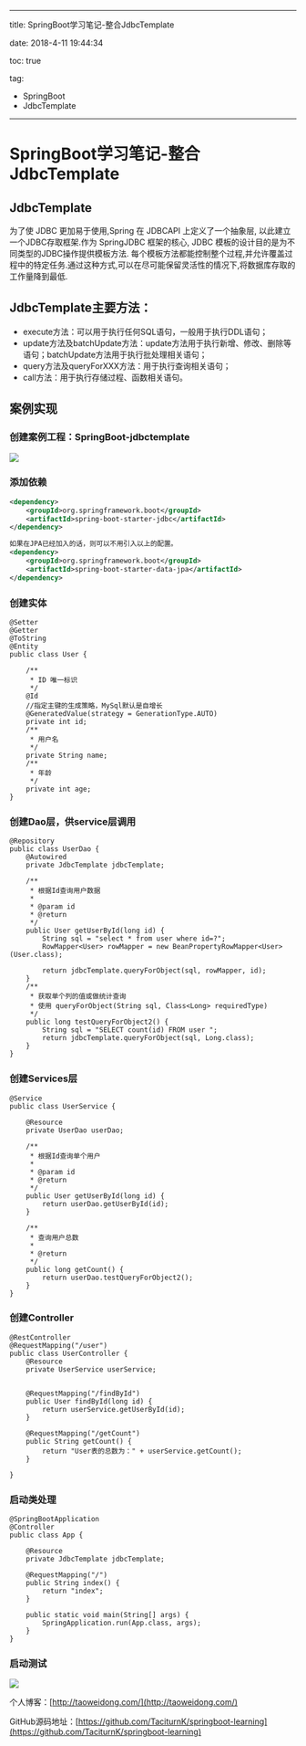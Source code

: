 ----------
title: SpringBoot学习笔记-整合JdbcTemplate

date: 2018-4-11 19:44:34

toc: true

tag: 

- SpringBoot
- JdbcTemplate

----------

# SpringBoot学习笔记-整合JdbcTemplate

## JdbcTemplate

为了使 JDBC 更加易于使用,Spring 在 JDBCAPI 上定义了一个抽象层, 以此建立一个JDBC存取框架.作为 SpringJDBC 框架的核心, JDBC 模板的设计目的是为不同类型的JDBC操作提供模板方法. 每个模板方法都能控制整个过程,并允许覆盖过程中的特定任务.通过这种方式,可以在尽可能保留灵活性的情况下,将数据库存取的工作量降到最低.

## JdbcTemplate主要方法：

- execute方法：可以用于执行任何SQL语句，一般用于执行DDL语句；
- update方法及batchUpdate方法：update方法用于执行新增、修改、删除等语句；batchUpdate方法用于执行批处理相关语句；
- query方法及queryForXXX方法：用于执行查询相关语句；
- call方法：用于执行存储过程、函数相关语句。

<!-- More -->

## 案例实现

### 创建案例工程：SpringBoot-jdbctemplate

![](https://i.imgur.com/v0WJxpG.png)

### 添加依赖

```xml
<dependency>
	<groupId>org.springframework.boot</groupId>
	<artifactId>spring-boot-starter-jdbc</artifactId>
</dependency>

如果在JPA已经加入的话，则可以不用引入以上的配置。
<dependency>
	<groupId>org.springframework.boot</groupId>
	<artifactId>spring-boot-starter-data-jpa</artifactId>
</dependency>

```

### 创建实体

```
@Setter
@Getter
@ToString
@Entity
public class User {

    /**
     * ID 唯一标识
     */
    @Id
    //指定主键的生成策略，MySql默认是自增长
    @GeneratedValue(strategy = GenerationType.AUTO)
    private int id;
    /**
     * 用户名
     */
    private String name;
    /**
     * 年龄
     */
    private int age;
}

```

### 创建Dao层，供service层调用

```
@Repository
public class UserDao {
    @Autowired
    private JdbcTemplate jdbcTemplate;

    /**
     * 根据Id查询用户数据
     *
     * @param id
     * @return
     */
    public User getUserById(long id) {
        String sql = "select * from user where id=?";
        RowMapper<User> rowMapper = new BeanPropertyRowMapper<User>(User.class);

        return jdbcTemplate.queryForObject(sql, rowMapper, id);
    }
    /**
     * 获取单个列的值或做统计查询
     * 使用 queryForObject(String sql, Class<Long> requiredType)
     */
    public long testQueryForObject2() {
        String sql = "SELECT count(id) FROM user ";
        return jdbcTemplate.queryForObject(sql, Long.class);
    }
}

```

### 创建Services层

```
@Service
public class UserService {

    @Resource
    private UserDao userDao;

    /**
     * 根据Id查询单个用户
     *
     * @param id
     * @return
     */
    public User getUserById(long id) {
        return userDao.getUserById(id);
    }

    /**
     * 查询用户总数
     *
     * @return
     */
    public long getCount() {
        return userDao.testQueryForObject2();
    }
}
```

### 创建Controller

```
@RestController
@RequestMapping("/user")
public class UserController {
    @Resource
    private UserService userService;


    @RequestMapping("/findById")
    public User findById(long id) {
        return userService.getUserById(id);
    }

    @RequestMapping("/getCount")
    public String getCount() {
        return "User表的总数为：" + userService.getCount();
    }

}
```

### 启动类处理

```
@SpringBootApplication
@Controller
public class App {

    @Resource
    private JdbcTemplate jdbcTemplate;

    @RequestMapping("/")
    public String index() {
        return "index";
    }

    public static void main(String[] args) {
        SpringApplication.run(App.class, args);
    }
}
```

### 启动测试

![](https://i.imgur.com/Hij0OoF.png)

个人博客：[http://taoweidong.com/](http://taoweidong.com/)

GitHub源码地址：[https://github.com/TaciturnK/springboot-learning](https://github.com/TaciturnK/springboot-learning)